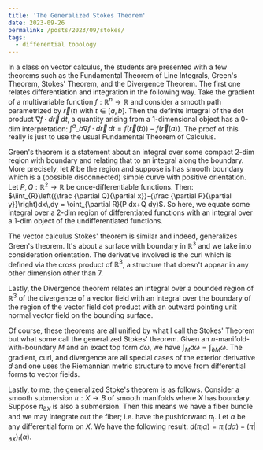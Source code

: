 ```yaml
---
title: 'The Generalized Stokes Theorem'
date: 2023-09-26
permalink: /posts/2023/09/stokes/
tags:
  - differential topology
---
```


In a class on vector calculus, the students are presented with a few theorems such as the Fundamental Theorem of Line Integrals, Green's Theorem, Stokes' Theorem, and the Divergence Theorem. The first one relates differentiation and integration in the following way. Take the gradient of a multivariable function $f:\mathbb{R}^n \to \mathbb{R}$ and consider a smooth path parametrized by $\vec{r}(t)$ with $t\in [a,b]$. Then the definite integral of the dot product $\nabla f \cdot d\vec{r} \, dt$, a quantity arising from a 1-dimensional object has a 0-dim interpretation: $\int^a\_b \nabla f \cdot d \vec{r}\,dt = f(\vec{r}(b)) - f(\vec{r}(a))$. The proof of this really is just to use the usual Fundamental Theorem of Calculus.

Green's theorem is a statement about an integral over some compact 2-dim region with boundary and relating that to an integral along the boundary. More precisely, let $R$ be the region and suppose is has smooth boundary which is a (possible disconnected) simple curve with positive orientation. Let $P,Q:\mathbb{R}^2 \to \mathbb{R}$ be once-differentiable functions. Then: $\iint_{R}\left({\frac {\partial Q}{\partial x}}-{\frac {\partial P}{\partial y}}\right)dx\,dy = \oint_{\partial R}(P dx+Q dy)$. So here, we equate some integral over a 2-dim region of differentiated functions with an integral over a 1-dim object of the undifferentiated functions.

The vector calculus Stokes' theorem is similar and indeed, generalizes Green's theorem. It's about a surface with boundary in $\mathbb{R}^3$ and we take into consideration orientation. The derivative involved is the curl which is defined via the cross product of $\mathbb{R}^3$, a structure that doesn't appear in any other dimension other than 7.

Lastly, the Divergence theorem relates an integral over a bounded region of $\mathbb{R}^3$ of the divergence of a vector field with an integral over the boundary of the region of the vector field dot product with an outward pointing unit normal vector field on the bounding surface.

Of course, these theorems are all unified by what I call the Stokes' Theorem but what some call the generalized Stokes' theorem. Given an $n$-manifold-with-boundary $M$ and an exact top form $d\omega$, we have $\int_M d\omega = \int_{\partial M} \omega$. The gradient, curl, and divergence are all special cases of the exterior derivative $d$ and one uses the Riemannian metric structure to move from differential forms to vector fields.

Lastly, to me, the generalized Stoke's theorem is as follows. Consider a smooth submersion $\pi:X \to B$ of smooth manifolds where $X$ has boundary. Suppose $\pi_{\partial X}$ is also a submersion. Then this means we have a fiber bundle and we may integrate out the fiber; i.e. have the pushforward $\pi_!$. Let $\alpha$ be any differential form on $X$. We have the following result: $d(\pi_! \alpha) = \pi_!(d\alpha)-(\pi|_{\partial X})_! (\alpha)$.

